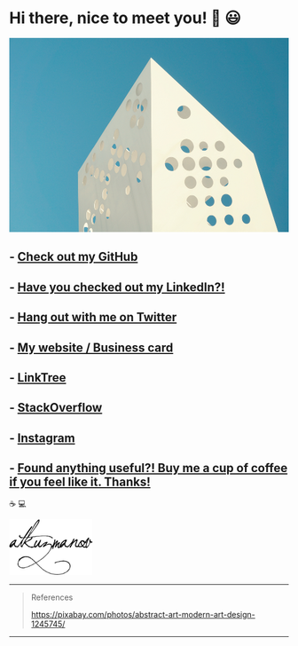 # Hi there, nice to meet you! 👋 😃

<img src="./resources/abstract-1245745.jpg" alt="P" width="640" height="350"/>

## - [Check out my GitHub](https://github.com/atkuzmanov)

## - [Have you checked out my LinkedIn?!](https://www.linkedin.com/in/atkuzmanov/)

## - [Hang out with me on Twitter](https://twitter.com/atkuzmanov)

## - [My website / Business card](https://atkuzmanov.wordpress.com/)

## - [LinkTree](https://linktr.ee/atkuzmanov)

## - [StackOverflow](https://stackoverflow.com/users/2356062/atkuzmanov)

## - [Instagram](https://www.instagram.com/atkuzmanov/)

## - [Found anything useful?! Buy me a cup of coffee if you feel like it. Thanks!️](https://sites.google.com/view/atkuzmanov/home)

☕ 💻

<img src="./resources/atkuzmanov-pretty.png" alt="P" width="150" height="100"/>

---

<blockquote>
References

<https://pixabay.com/photos/abstract-art-modern-art-design-1245745/>
</blockquote>

---

<!--
**atkuzmanov/atkuzmanov** is a ✨ _special_ ✨ repository because its `README.md` (this file) appears on your GitHub profile.

Here are some ideas to get you started:

- 🔭 I’m currently working on ...
- 🌱 I’m currently learning ...
- 👯 I’m looking to collaborate on ...
- 🤔 I’m looking for help with ...
- 💬 Ask me about ...
- 📫 How to reach me: ...
- 😄 Pronouns: ...
- ⚡ Fun fact: ...
-->
